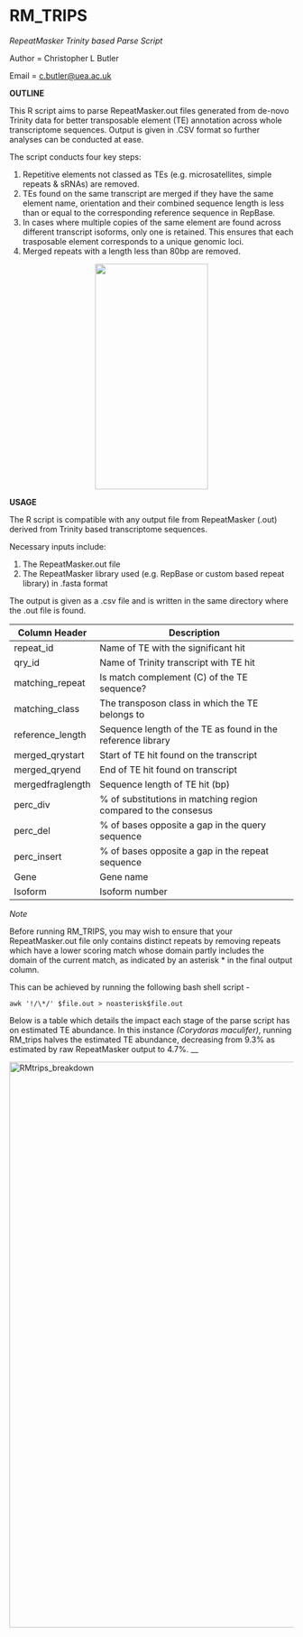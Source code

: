 # RM_TRIPS
*RepeatMasker Trinity based Parse Script*

Author = Christopher L Butler

Email = c.butler@uea.ac.uk


**OUTLINE**

This R script aims to parse RepeatMasker.out files generated from de-novo Trinity data for better transposable element (TE) annotation across whole transcriptome sequences. Output is given in .CSV format so further analyses can be conducted at ease. 


The script conducts four key steps:

1) Repetitive elements not classed as TEs (e.g. microsatellites, simple repeats & sRNAs) are removed.
2) TEs found on the same transcript are merged if they have the same element name, orientation and their combined sequence length is less than or equal to the  corresponding reference sequence in RepBase.
3) In cases where multiple copies of the same element are found across different transcript isoforms, only one is retained. This ensures that each trasposable element corresponds to a unique genomic loci. 
4) Merged repeats with a length less than 80bp are removed. 

<p align="center">
<img src="https://user-images.githubusercontent.com/71394626/93374909-4d3a6980-f84f-11ea-8f52-7378f976cd75.png" width="200" height="400" />
</p>


**USAGE**

The R script is compatible with any output file from RepeatMasker (.out) derived from Trinity based transcriptome sequences. 

Necessary inputs include:
1) The RepeatMasker.out file
2) The RepeatMasker library used (e.g. RepBase or custom based repeat library) in .fasta format

The output is given as a .csv file and is written in the same directory where the .out file is found.

| Column Header    | Description                                                    |
|------------------|----------------------------------------------------------------|
| repeat_id        | Name of TE with the significant hit                            |
| qry_id           | Name of Trinity transcript with TE hit                         |
| matching_repeat  | Is match complement (C) of the TE sequence?                    |
| matching_class   | The transposon class in which the TE belongs to                |
| reference_length | Sequence length of the TE as found in the reference library    |
| merged_qrystart  | Start of TE hit found on the transcript                        |
| merged_qryend    | End of TE hit found on transcript                              |
| mergedfraglength | Sequence length of TE hit (bp)                                 |
| perc_div         | % of substitutions in matching region compared to the consesus |
| perc_del         | % of bases opposite a gap in the query sequence                |
| perc_insert      | % of bases opposite a gap in the repeat sequence               |
| Gene             | Gene name                                                      |
| Isoform          | Isoform number                                                 |


*Note*

Before running RM_TRIPS, you may wish to ensure that your RepeatMasker.out file only contains distinct repeats by removing repeats which have a lower scoring match whose domain partly includes the domain of the current match, as indicated by an asterisk * in the final output column. 

This can be achieved by running the following bash shell script -

```
awk '!/\*/' $file.out > noasterisk$file.out
```

Below is a table which details the impact each stage of the parse script has on estimated TE abundance. In this instance _(Corydoras maculifer)_, running RM_trips halves the estimated TE abundance, decreasing from 9.3% as estimated by raw RepeatMasker output to 4.7%. __

<img width="1003" alt="RMtrips_breakdown" src="https://user-images.githubusercontent.com/71394626/132363360-13786032-74d1-4945-ab56-ffda8202a6e7.png">



